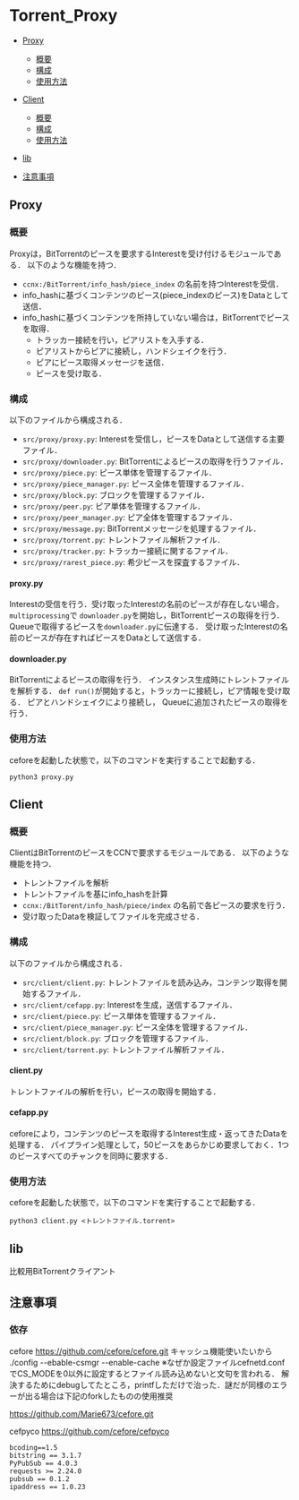 # Torrent_Proxy
- [Proxy](#Proxy)
    - [概要](#概要)
    - [構成](#構成)
    - [使用方法](#使用方法)

- [Client](#Client)
    - [概要](#概要1)
    - [構成](#構成1)
    - [使用方法](#使用方法1)

- [lib](#lib)
  
- [注意事項](#注意事項)

<a id="Proxy"></a>
## Proxy

### 概要
Proxyは，BitTorrentのピースを要求するInterestを受け付けるモジュールである．
以下のような機能を持つ．

* `ccnx:/BitTorrent/info_hash/piece_index` の名前を持つInterestを受信．
* info_hashに基づくコンテンツのピース(piece_indexのピース)をDataとして送信．
* info_hashに基づくコンテンツを所持していない場合は，BitTorrentでピースを取得．
  * トラッカー接続を行い，ピアリストを入手する．
  * ピアリストからピアに接続し，ハンドシェイクを行う．
  * ピアにピース取得メッセージを送信．
  * ピースを受け取る．
  
### 構成
以下のファイルから構成される．

* `src/proxy/proxy.py`: Interestを受信し，ピースをDataとして送信する主要ファイル．
* `src/proxy/downloader.py`: BitTorrentによるピースの取得を行うファイル．
* `src/proxy/piece.py`: ピース単体を管理するファイル．
* `src/proxy/piece_manager.py`: ピース全体を管理するファイル．
* `src/proxy/block.py`: ブロックを管理するファイル．
* `src/proxy/peer.py`: ピア単体を管理するファイル．
* `src/proxy/peer_manager.py`: ピア全体を管理するファイル．
* `src/proxy/message.py`: BitTorrentメッセージを処理するファイル．
* `src/proxy/torrent.py`: トレントファイル解析ファイル．
* `src/proxy/tracker.py`: トラッカー接続に関するファイル．
* `src/proxy/rarest_piece.py`: 希少ピースを探査するファイル．

#### proxy.py
Interestの受信を行う．受け取ったInterestの名前のピースが存在しない場合，`multiprocessing`で
`downloader.py`を開始し，BitTorrentピースの取得を行う．Queueで取得するピースを`downloader.py`に伝達する．
受け取ったInterestの名前のピースが存在すればピースをDataとして送信する．

#### downloader.py
BitTorrentによるピースの取得を行う．
インスタンス生成時にトレントファイルを解析する．
`def run()`が開始すると，トラッカーに接続し，ピア情報を受け取る．
ピアとハンドシェイクにより接続し， Queueに追加されたピースの取得を行う．

### 使用方法
ceforeを起動した状態で，以下のコマンドを実行することで起動する．
```angular2html
python3 proxy.py
```


<a id="Client"></a>
## Client

<a id="概要1"></a>
### 概要
ClientはBitTorrentのピースをCCNで要求するモジュールである．
以下のような機能を持つ．

* トレントファイルを解析
* トレントファイルを基にinfo_hashを計算
* `ccnx:/BitTorent/info_hash/piece/index` の名前で各ピースの要求を行う．
* 受け取ったDataを検証してファイルを完成させる．

<a id="構成1"></a>
### 構成
以下のファイルから構成される．

* `src/client/client.py`: トレントファイルを読み込み，コンテンツ取得を開始するファイル．
* `src/client/cefapp.py`: Interestを生成，送信するファイル．
* `src/client/piece.py`: ピース単体を管理するファイル．
* `src/client/piece_manager.py`: ピース全体を管理するファイル．
* `src/client/block.py`: ブロックを管理するファイル．
* `src/client/torrent.py`: トレントファイル解析ファイル．

#### client.py
トレントファイルの解析を行い，ピースの取得を開始する．

#### cefapp.py
ceforeにより，コンテンツのピースを取得するInterest生成・返ってきたDataを処理する．
パイプライン処理として，50ピースをあらかじめ要求しておく．1つのピースすべてのチャンクを同時に要求する．

<a id="使用方法1"></a>
### 使用方法
ceforeを起動した状態で，以下のコマンドを実行することで起動する．
```text
python3 client.py <トレントファイル.torrent>
```

<a id="lib"></a>
## lib
比較用BitTorrentクライアント


<a id="注意事項"></a>
## 注意事項
### 依存

cefore https://github.com/cefore/cefore.git 
キャッシュ機能使いたいから ./config --ebable-csmgr --enable-cache
※なぜか設定ファイルcefnetd.confでCS_MODEを0以外に設定するとファイル読み込めないと文句を言われる．
解決するためにdebugしてたところ，printfしただけで治った．謎だが同様のエラーが出る場合は下記のforkしたものの使用推奨

https://github.com/Marie673/cefore.git


cefpyco https://github.com/cefore/cefpyco
```text
bcoding==1.5
bitstring == 3.1.7
PyPubSub == 4.0.3
requests >= 2.24.0
pubsub == 0.1.2
ipaddress == 1.0.23
```
